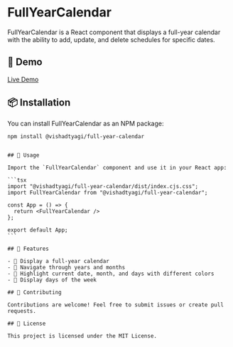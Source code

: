 # FullYearCalendar

FullYearCalendar is a React component that displays a full-year calendar with the ability to add, update, and delete schedules for specific dates.

## 🚀 Demo

[Live Demo](https://d2dewcd6bifoh8.cloudfront.net)

## 📦 Installation

You can install FullYearCalendar as an NPM package:

```sh
npm install @vishadtyagi/full-year-calendar
```
````

## 🚀 Usage

Import the `FullYearCalendar` component and use it in your React app:

```tsx
import "@vishadtyagi/full-year-calendar/dist/index.cjs.css";
import FullYearCalendar from "@vishadtyagi/full-year-calendar";

const App = () => {
  return <FullYearCalendar />
};

export default App;
```

## 🎯 Features

- 📅 Display a full-year calendar
- 🔄 Navigate through years and months
- 🎨 Highlight current date, month, and days with different colors
- 📆 Display days of the week

## 🤝 Contributing

Contributions are welcome! Feel free to submit issues or create pull requests.

## 📄 License

This project is licensed under the MIT License.
